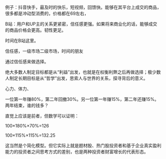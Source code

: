 
例子：抖音快手，最及时的快乐，短视频，回馈快。能够在其平台上成交的商品，很多都是冲动型消费的，价格都在69左右，

B站：用户和UP主的关系更紧密，信任感更强。如果将来商业化的话，能够成交的商品价格会更高。韧性更足。

时间在B站这里。

信任感，一级市场二级市场，时间的朋友

通过信任感来做选择。

绝大多数人制定目标都是从“利益”出发，也就是在权衡利弊之后再做选择；极少数人制定长期目标是从“哲学”出发，思索人与世界的关系，探寻背后的意义。

心力、体力、

一位第一年赚80%，第二年回撤30%。另一位第一年赚15%，第二年还赚15%。两年结束，谁的钱多？

直觉上应该是前者，但数学可以证明：

100×180%×70%=126

100×115%×115%=132.25

这当然是个简化模型。但它实际上就是题材股、热门股投资者和基于企业真实盈利能力的投资者之间思考方式的差别，也是两种投资者财富增长的代表形态。